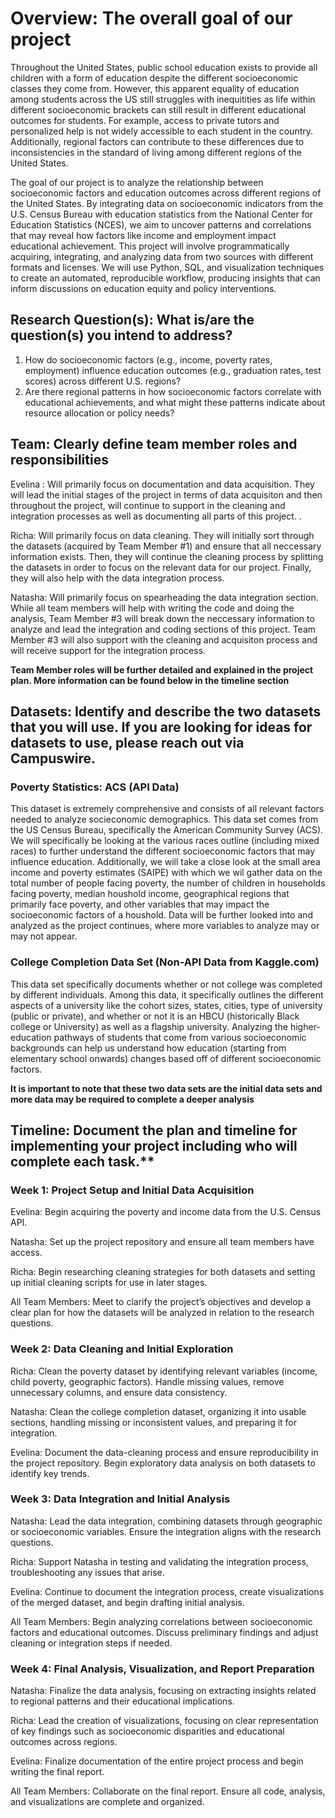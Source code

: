 # Overview: The overall goal of our project

Throughout the United States, public school education exists to provide all children with a form of education despite the different socioeconomic classes they come from. However, this apparent equality of education among students across the US still struggles with inequitities as life within different socioeconomic brackets can still result in different educational outcomes for students. For example, access to private tutors and personalized help is not widely accessible to each student in the country. Additionally, regional factors can contribute to these differences due to inconsistencies in the standard of living among different regions of the United States. 

The goal of our project is to analyze the relationship between socioeconomic factors and education outcomes across different regions of the United States. By integrating data on socioeconomic indicators from the U.S. Census Bureau with education statistics from the National Center for Education Statistics (NCES), we aim to uncover patterns and correlations that may reveal how factors like income and employment impact educational achievement. This project will involve programmatically acquiring, integrating, and analyzing data from two sources with different formats and licenses. We will use Python, SQL, and visualization techniques to create an automated, reproducible workflow, producing insights that can inform discussions on education equity and policy interventions.

## Research Question(s): What is/are the question(s) you intend to address?

1. How do socioeconomic factors (e.g., income, poverty rates, employment) influence education outcomes (e.g., graduation rates, test scores) across different U.S. regions?
2. Are there regional patterns in how socioeconomic factors correlate with educational achievements, and what might these patterns indicate about resource allocation or policy needs?

## Team: Clearly define team member roles and responsibilities 

Evelina : Will primarily focus on documentation and data acquisition. They will lead the initial stages of the project in terms of data acquisiton and then throughout the project, will continue to support in the cleaning and integration processes as well as documenting all parts of this project. . 

Richa: Will primarily focus on data cleaning. They will initially sort through the datasets (acquired by Team Member #1) and ensure that all neccessary information exists. Then, they will continue the cleaning process by splitting the datasets in order to focus on the relevant data for our project. Finally, they will also help with the data integration process. 

Natasha: Will primarily focus on spearheading the data integration section. While all team members will help with writing the code and doing the analysis, Team Member #3 will break down the neccessary information to analyze and lead the integration and coding sections of this project. Team Member #3 will also support with the cleaning and acquisiton process and will receive support for the integration process. 

**Team Member roles will be further detailed and explained in the project plan. More information can be found below in the timeline section**

## Datasets: Identify and describe the two datasets that you will use. If you are looking for ideas for datasets to use, please reach out via Campuswire.

### Poverty Statistics: ACS (API Data)

This dataset is extremely comprehensive and consists of all relevant factors needed to analyze socieconomic demographics. This data set comes from the US Census Bureau, specifically the American Community Survey (ACS). We will specifically be looking at the various races outline (including mixed races) to further understand the different socioeconomic factors that may influence education. Additionally, we will take a close look at the small area income and poverty estimates (SAIPE) with which we wil gather data on the total number of people facing poverty, the number of children in households facing poverty, median houshold income, geographical regions that primarily face poverty, and other variables that may impact the socioeconomic factors of a houshold. Data will be further looked into and analyzed as the project continues, where more variables to analyze may or may not appear. 

### College Completion Data Set (Non-API Data from Kaggle.com)

This data set specifically documents whether or not college was completed by different individuals. Among this data, it specifically outlines the different aspects of a university like the cohort sizes, states, cities, type of university (public or private), and whether or not it is an HBCU (historically Black college or University) as well as a flagship university. Analyzing the higher-education pathways of students that come from various socioeconomic backgrounds can help us understand how education (starting from elementary school onwards) changes based off of different socioeconomic factors.

**It is important to note that these two data sets are the initial data sets and more data may be required to complete a deeper analysis**

## Timeline: Document the plan and timeline for implementing your project including who will complete each task.**

### Week 1: Project Setup and Initial Data Acquisition

Evelina: Begin acquiring the poverty and income data from the U.S. Census API.

Natasha: Set up the project repository and ensure all team members have access. 

Richa: Begin researching cleaning strategies for both datasets and setting up initial cleaning scripts for use in later stages.

All Team Members: Meet to clarify the project’s objectives and develop a clear plan for how the datasets will be analyzed in relation to the research questions.

### Week 2: Data Cleaning and Initial Exploration

Richa: Clean the poverty dataset by identifying relevant variables (income, child poverty, geographic factors). Handle missing values, remove unnecessary columns, and ensure data consistency.

Natasha: Clean the college completion dataset, organizing it into usable sections, handling missing or inconsistent values, and preparing it for integration.

Evelina: Document the data-cleaning process and ensure reproducibility in the project repository. Begin exploratory data analysis on both datasets to identify key trends.

### Week 3: Data Integration and Initial Analysis

Natasha: Lead the data integration, combining datasets through geographic or socioeconomic variables. Ensure the integration aligns with the research questions.

Richa: Support Natasha in testing and validating the integration process, troubleshooting any issues that arise.

Evelina: Continue to document the integration process, create visualizations of the merged dataset, and begin drafting initial analysis.

All Team Members: Begin analyzing correlations between socioeconomic factors and educational outcomes. Discuss preliminary findings and adjust cleaning or integration steps if needed.

### Week 4: Final Analysis, Visualization, and Report Preparation

Natasha: Finalize the data analysis, focusing on extracting insights related to regional patterns and their educational implications.

Richa: Lead the creation of visualizations, focusing on clear representation of key findings such as socioeconomic disparities and educational outcomes across regions.

Evelina: Finalize documentation of the entire project process and begin writing the final report.

All Team Members: Collaborate on the final report. Ensure all code, analysis, and visualizations are complete and organized.